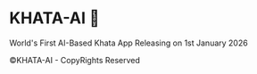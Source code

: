 # KHATA-AI 📑
World's First AI-Based Khata App
Releasing on 1st January 2026

©KHATA-AI - CopyRights Reserved
